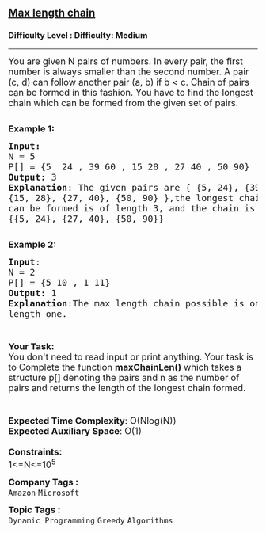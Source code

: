 <h2><a href="https://www.geeksforgeeks.org/problems/max-length-chain/1?page=1&company=Microsoft,Google&difficulty=Medium,Hard&sortBy=submissions">Max length chain</a></h2><h3>Difficulty Level : Difficulty: Medium</h3><hr><div class="problems_problem_content__Xm_eO"><p><span style="font-size:18px">You are given N&nbsp;pairs of numbers. In every pair, the first number is always smaller than the second number.&nbsp;A pair (c, d) can follow another pair (a, b) if b &lt; c. Chain of pairs can be formed in this fashion. You have to find&nbsp;the longest chain which can be formed from the&nbsp;given set of pairs.&nbsp;</span><br>
&nbsp;</p>

<p><span style="font-size:18px"><strong>Example 1:</strong></span></p>

<pre><span style="font-size:18px"><strong>Input:</strong>
N = 5
P[] = {5 &nbsp;24 , 39 60 , 15 28 , 27 40 , 50 90}
<strong>Output:</strong> 3
<strong>Explanation</strong>: The given pairs are { {5, 24}, {39, 60},
{15, 28}, {27, 40}, {50, 90} },the longest chain that
can be formed is of length 3, and the chain is
{{5, 24}, {27, 40}, {50, 90}}
</span></pre>

<p><br>
<span style="font-size:18px"><strong>Example 2:</strong></span></p>

<pre><span style="font-size:18px"><strong>Input</strong>:
N = 2
P[] = {5 10 , 1 11}
<strong>Output:</strong> 1
<strong>Explanation</strong>:The max length chain possible is&nbsp;only of
length one.
</span></pre>

<p>&nbsp;</p>

<p><span style="font-size:18px"><strong>Your Task:</strong><br>
You don't need to read input or print anything. Your task is to Complete the function&nbsp;<strong>maxChainLen()</strong>&nbsp;which takes a structure p[] denoting the pairs and n as the number of pairs and returns&nbsp;the length of the longest chain formed.</span></p>

<p>&nbsp;</p>

<p><span style="font-size:18px"><strong>Expected Time Complexity</strong>: O(Nlog(N))<br>
<strong>Expected Auxiliary Space</strong>: O(1)<br>
<br>
<strong>Constraints:</strong><br>
1&lt;=N&lt;=10<sup>5</sup></span></p>
</div><p><span style=font-size:18px><strong>Company Tags : </strong><br><code>Amazon</code>&nbsp;<code>Microsoft</code>&nbsp;<br><p><span style=font-size:18px><strong>Topic Tags : </strong><br><code>Dynamic Programming</code>&nbsp;<code>Greedy</code>&nbsp;<code>Algorithms</code>&nbsp;